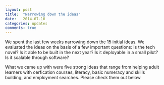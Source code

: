 ```yaml
---
layout: post
title:  "Narrowing down the ideas"
date:   2014-07-10
categories: updates
comments: true
---
```


We spent the last few weeks narrowing down the 15 initial ideas. We evaluated the ideas on the basis of a few important questions: Is the tech novel? Is it able to be built in the next year? Is it deployable in a small pilot? Is it scalable through software?

What we came up with were five strong ideas that range from helping adult learners with cerfication courses, literacy, basic numeracy and skills building, and employment searches. Please check them out below.